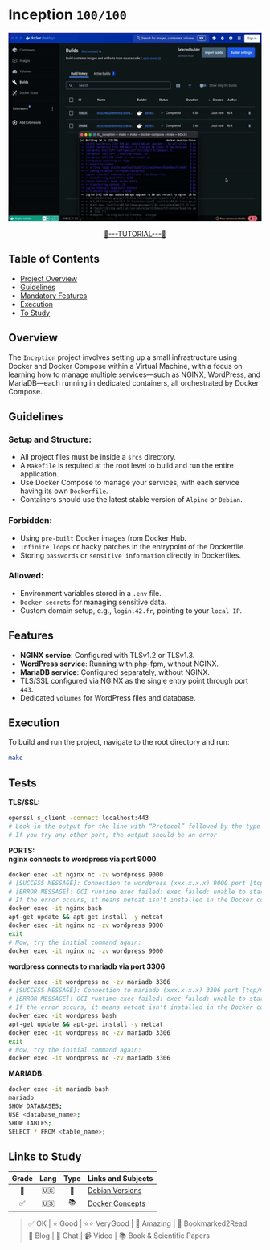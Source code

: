 # Inception `100/100`


<p align="center">
  <img src="https://github.com/pin3dev/42_Cursus/blob/a5d29b4a62cf51ed4d530307677175eb753b6afd/assets/Inception/Tutorial/Inception_Runing.gif" width="600" height="375" />
</p>

<p align="center">
  <a href="https://github.com/pin3dev/42_Inception/wiki">🚢---TUTORIAL---🚢</a>
</p>


## Table of Contents
- [Project Overview](#overview)
- [Guidelines](#guidelines)
- [Mandatory Features](#features)
- [Execution](#execution)
- [To Study](#links-to-study)

## Overview
The `Inception` project involves setting up a small infrastructure using Docker and Docker Compose within a Virtual Machine, with a focus on learning how to manage multiple services—such as NGINX, WordPress, and MariaDB—each running in dedicated containers, all orchestrated by Docker Compose.
  
## Guidelines

### Setup and Structure:

- All project files must be inside a `srcs` directory.
- A `Makefile` is required at the root level to build and run the entire application.
- Use Docker Compose to manage your services, with each service having its own `Dockerfile`.
- Containers should use the latest stable version of `Alpine` or `Debian`.

### Forbidden:

- Using `pre-built` Docker images from Docker Hub.
- `Infinite loops` or hacky patches in the entrypoint of the Dockerfile.
- Storing `passwords` or `sensitive information` directly in Dockerfiles.

### Allowed:

- Environment variables stored in a `.env` file.
- `Docker secrets` for managing sensitive data.
- Custom domain setup, e.g., `login.42.fr`, pointing to your `local IP`.

## Features
- **NGINX service**: Configured with TLSv1.2 or TLSv1.3.
- **WordPress service**: Running with php-fpm, without NGINX.
- **MariaDB service**: Configured separately, without NGINX.
- TLS/SSL configured via NGINX as the single entry point through port `443`.
- Dedicated `volumes` for WordPress files and database.

## Execution
To build and run the project, navigate to the root directory and run:
```bash
make
```

## Tests
**TLS/SSL:**
```bash
openssl s_client -connect localhost:443
# Look in the output for the line with “Protocol” followed by the type of protocol used
# If you try any other port, the output should be an error
```

**PORTS:**  
**nginx connects to wordpress via port 9000**
```bash
docker exec -it nginx nc -zv wordpress 9000
# [SUCCESS MESSAGE]: Connection to wordpress (xxx.x.x.x) 9000 port [tcp/*] succeeded!
# [ERROR MESSAGE]: OCI runtime exec failed: exec failed: unable to start container process: exec: "nc"...
# If the error occurs, it means netcat isn't installed in the Docker container. To resolve this, run:
docker exec -it nginx bash
apt-get update && apt-get install -y netcat
docker exec -it nginx nc -zv wordpress 9000
exit
# Now, try the initial command again:
docker exec -it nginx nc -zv wordpress 9000
```

**wordpress connects to mariadb via port 3306**
```bash
docker exec -it wordpress nc -zv mariadb 3306
# [SUCCESS MESSAGE]: Connection to mariadb (xxx.x.x.x) 3306 port [tcp/mysql] succeeded!
# [ERROR MESSAGE]: OCI runtime exec failed: exec failed: unable to start container process: exec: "nc"...
# If the error occurs, it means netcat isn't installed in the Docker container. To resolve this, run:
docker exec -it wordpress bash
apt-get update && apt-get install -y netcat
docker exec -it wordpress nc -zv mariadb 3306
exit
# Now, try the initial command again:
docker exec -it wordpress nc -zv mariadb 3306
```

**MARIADB:**
```bash
docker exec -it mariadb bash
mariadb
SHOW DATABASES;
USE <database_name>;
SHOW TABLES;
SELECT * FROM <table_name>;
```

## Links to Study
| Grade | Lang | Type | Links and Subjects |
|:----:|:----:|:----:|:------------------|
| 🤩  |  🇺🇸 | 🔖  | [Debian Versions](https://www.debian.org/releases/) |  
|  ✅ |  🇺🇸 |  📚 | [Docker Concepts](https://container.training/intro-selfpaced.yml.html#1) |  

> ✅ OK | ⭐ Good | ⭐⭐ VeryGood | 🤩 Amazing | 🔖 Bookmarked2Read  
> 📄 Blog | 💭 Chat | 📹 Video | 📚 Book & Scientific Papers   
